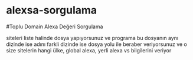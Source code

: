 # alexsa-sorgulama

#Toplu Domain Alexa Değeri Sorgulama

siteleri liste halinde dosya yapıyorsunuz ve programa bu dosyanın aynı dizinde ise adını farkli dizinde ise dosya yolu ile beraber veriyorsunuz
ve o size sitelerin hangi ülke, global alexa, yerli alexa vs bilgilerini veriyor
